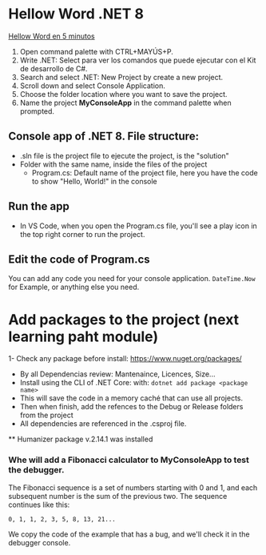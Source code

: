 # Hellow Word .NET 8
[Hellow Word en 5 minutos](https://dotnet.microsoft.com/es-es/learn/dotnet/hello-world-tutorial/create)

1. Open command palette with CTRL+MAYÚS+P.
2. Write .NET: Select para ver los comandos que puede ejecutar con el Kit de desarrollo de C#.
3. Search and select .NET: New Project by create a new project.
4. Scroll down and select Console Application.
5. Choose the folder location where you want to save the project.
6. Name the project **MyConsoleApp** in the command palette when prompted.

## Console app of .NET 8. File structure:
- .sln file is the project file to ejecute the project, is the "solution"
- Folder with the same name, inside the files of the project
    - Program.cs: Default name of the project file, here you have the code to show "Hello, World!" in the console

## Run the app
- In VS Code, when you open the Program.cs file, you'll see a play icon in the top right corner to run the project. 

## Edit the code of Program.cs
You can add any code you need for your console application. ```DateTime.Now``` for Example, or anything else you need. 

# Add packages to the project (next learning paht module)
1- Check any package before install: https://www.nuget.org/packages/<package name>
- By all Dependencias review: Mantenaince, Licences, Size...
- Install using the CLI of .NET Core: with: ```dotnet add package <package name>```
- This will save the code in a memory caché that can use all projects.
- Then when finish, add the refences to the Debug or Release folders from the project
- All dependencies are referenced in the .csproj file.

** Humanizer package v.2.14.1 was installed 

### Whe will add a Fibonacci calculator to MyConsoleApp to test the debugger.
The Fibonacci sequence is a set of numbers starting with 0 and 1, and each subsequent number is the sum of the previous two. The sequence continues like this:
```
0, 1, 1, 2, 3, 5, 8, 13, 21...
```
We copy the code of the example that has a bug, and we'll check it in the debugger console. 